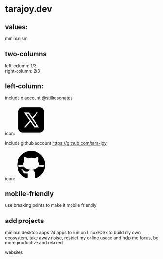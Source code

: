 # tarajoy.dev


## values:

minimalism

## two-columns

left-column: 1/3  
right-column: 2/3

## left-column:

include x account @stillresonates

icon:
<svg xmlns="http://www.w3.org/2000/svg" x="0px" y="0px" width="100" height="100" viewBox="0 0 50 50">
<path d="M 11 4 C 7.134 4 4 7.134 4 11 L 4 39 C 4 42.866 7.134 46 11 46 L 39 46 C 42.866 46 46 42.866 46 39 L 46 11 C 46 7.134 42.866 4 39 4 L 11 4 z M 13.085938 13 L 21.023438 13 L 26.660156 21.009766 L 33.5 13 L 36 13 L 27.789062 22.613281 L 37.914062 37 L 29.978516 37 L 23.4375 27.707031 L 15.5 37 L 13 37 L 22.308594 26.103516 L 13.085938 13 z M 16.914062 15 L 31.021484 35 L 34.085938 35 L 19.978516 15 L 16.914062 15 z"></path>
</svg>

include github account https://github.com/tara-joy

icon:
<svg xmlns="http://www.w3.org/2000/svg" x="0px" y="0px" width="100" height="100" viewBox="0 0 50 50">
<path d="M17.791,46.836C18.502,46.53,19,45.823,19,45v-5.4c0-0.197,0.016-0.402,0.041-0.61C19.027,38.994,19.014,38.997,19,39 c0,0-3,0-3.6,0c-1.5,0-2.8-0.6-3.4-1.8c-0.7-1.3-1-3.5-2.8-4.7C8.9,32.3,9.1,32,9.7,32c0.6,0.1,1.9,0.9,2.7,2c0.9,1.1,1.8,2,3.4,2 c2.487,0,3.82-0.125,4.622-0.555C21.356,34.056,22.649,33,24,33v-0.025c-5.668-0.182-9.289-2.066-10.975-4.975 c-3.665,0.042-6.856,0.405-8.677,0.707c-0.058-0.327-0.108-0.656-0.151-0.987c1.797-0.296,4.843-0.647,8.345-0.714 c-0.112-0.276-0.209-0.559-0.291-0.849c-3.511-0.178-6.541-0.039-8.187,0.097c-0.02-0.332-0.047-0.663-0.051-0.999 c1.649-0.135,4.597-0.27,8.018-0.111c-0.079-0.5-0.13-1.011-0.13-1.543c0-1.7,0.6-3.5,1.7-5c-0.5-1.7-1.2-5.3,0.2-6.6 c2.7,0,4.6,1.3,5.5,2.1C21,13.4,22.9,13,25,13s4,0.4,5.6,1.1c0.9-0.8,2.8-2.1,5.5-2.1c1.5,1.4,0.7,5,0.2,6.6c1.1,1.5,1.7,3.2,1.6,5 c0,0.484-0.045,0.951-0.11,1.409c3.499-0.172,6.527-0.034,8.204,0.102c-0.002,0.337-0.033,0.666-0.051,0.999 c-1.671-0.138-4.775-0.28-8.359-0.089c-0.089,0.336-0.197,0.663-0.325,0.98c3.546,0.046,6.665,0.389,8.548,0.689 c-0.043,0.332-0.093,0.661-0.151,0.987c-1.912-0.306-5.171-0.664-8.879-0.682C35.112,30.873,31.557,32.75,26,32.969V33 c2.6,0,5,3.9,5,6.6V45c0,0.823,0.498,1.53,1.209,1.836C41.37,43.804,48,35.164,48,25C48,12.318,37.683,2,25,2S2,12.318,2,25 C2,35.164,8.63,43.804,17.791,46.836z"></path>
</svg>

## mobile-friendly

use breaking points to make it mobile friendly

## add projects

minimal desktop apps
24 apps to run on Linux/OSx to build my own ecosystem, take away noise, restrict my online usage and help me focus, be more productive and relaxed

websites
